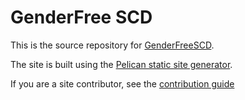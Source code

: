 # GenderFree SCD
This is the source repository for [GenderFreeSCD](https://www.genderfreescd.com).

The site is built using the [Pelican static site generator](https://getpelican.com/).

If you are a site contributor, see the [contribution guide](CONTRIBUTING.md)